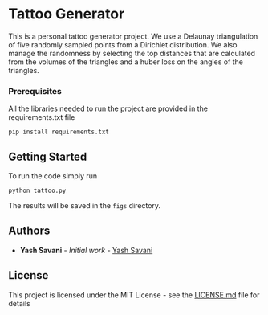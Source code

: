 # Tattoo Generator

This is a personal tattoo generator project. We use a Delaunay triangulation of five randomly 
sampled points from a Dirichlet distribution. We also manage the randomness by selecting the 
top distances that are calculated from the volumes of the triangles and a huber loss on
the angles of the triangles.

### Prerequisites

All the libraries needed to run the project are provided in the requirements.txt file

```
pip install requirements.txt
```

## Getting Started

To run the code simply run
```
python tattoo.py
```
The results will be saved in the `figs` directory.

## Authors

* **Yash Savani** - *Initial work* - [Yash Savani](https://github.com/yashsavani)

## License

This project is licensed under the MIT License - see the [LICENSE.md](LICENSE.md) file for details

